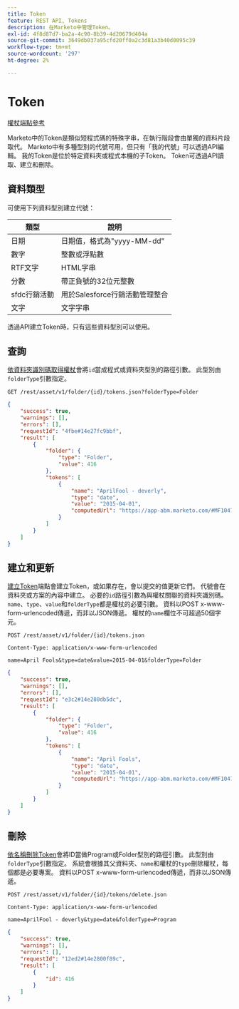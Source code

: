 ```yaml
---
title: Token
feature: REST API, Tokens
description: 在Marketo中管理Token。
exl-id: 4f8d87d7-ba2a-4c90-8b39-4d20679d404a
source-git-commit: 3649db037a95cfd20ff0a2c3d81a3b40d0095c39
workflow-type: tm+mt
source-wordcount: '297'
ht-degree: 2%

---
```


# Token

[權杖端點參考](https://developer.adobe.com/marketo-apis/api/asset/#tag/Tokens)

Marketo中的Token是類似短程式碼的特殊字串，在執行階段會由單獨的資料片段取代。 Marketo中有多種型別的代號可用，但只有「我的代號」可以透過API編輯。 我的Token是位於特定資料夾或程式本機的子Token。 Token可透過API讀取、建立和刪除。

## 資料類型

可使用下列資料型別建立代號：

| 類型 | 說明 |
|---------------|----------------------------------------------------|
| 日期 | 日期值，格式為&quot;yyyy-MM-dd&quot; |
| 數字 | 整數或浮點數 |
| RTF文字 | HTML字串 |
| 分數 | 帶正負號的32位元整數 |
| sfdc行銷活動 | 用於Salesforce行銷活動管理整合 |
| 文字 | 文字字串 |

透過API建立Token時，只有這些資料型別可以使用。

## 查詢

[依資料夾識別碼取得權杖](https://developer.adobe.com/marketo-apis/api/asset/#tag/Tokens/operation/getTokensByFolderIdUsingGET)會將`id`當成程式或資料夾型別的路徑引數。 此型別由`folderType`引數指定。

```curl
GET /rest/asset/v1/folder/{id}/tokens.json?folderType=Folder
```

```json
{
    "success": true,
    "warnings": [],
    "errors": [],
    "requestId": "4fbe#14e27fc9bbf",
    "result": [
        {
            "folder": {
                "type": "Folder",
                "value": 416
            },
            "tokens": [
                {
                    "name": "AprilFool - deverly",
                    "type": "date",
                    "value": "2015-04-01",
                    "computedUrl": "https://app-abm.marketo.com/#MF1047C3"
                }
            ]
        }
    ]
}
```

## 建立和更新

[建立Token](https://developer.adobe.com/marketo-apis/api/asset/#tag/Tokens/operation/addTokenTOFolderUsingPOST)端點會建立Token，或如果存在，會以提交的值更新它們。 代號會在資料夾或方案的內容中建立。 必要的`id`路徑引數為與權杖關聯的資料夾識別碼。 `name`、`type`、`value`和`folderType`都是權杖的必要引數。 資料以POST x-www-form-urlencoded傳遞，而非以JSON傳遞。 權杖的`name`欄位不可超過50個字元。

```
POST /rest/asset/v1/folder/{id}/tokens.json
```

```
Content-Type: application/x-www-form-urlencoded
```

```
name=April Fools&type=date&value=2015-04-01&folderType=Folder
```

```json
{
    "success": true,
    "warnings": [],
    "errors": [],
    "requestId": "e3c2#14e280db5dc",
    "result": [
        {
            "folder": {
                "type": "Folder",
                "value": 416
            },
            "tokens": [
                {
                    "name": "April Fools",
                    "type": "date",
                    "value": "2015-04-01",
                    "computedUrl": "https://app-abm.marketo.com/#MF1047C3"
                }
            ]
        }
    ]
}
```

## 刪除

[依名稱刪除Token](https://developer.adobe.com/marketo-apis/api/asset/#tag/Tokens/operation/deleteTokenByNameUsingPOST)會將ID當做Program或Folder型別的路徑引數。 此型別由`folderType`引數指定。 系統會根據其父資料夾、`name`和權杖的`type`刪除權杖，每個都是必要專案。 資料以POST x-www-form-urlencoded傳遞，而非以JSON傳遞。

```
POST /rest/asset/v1/folder/{id}/tokens/delete.json
```

```
Content-Type: application/x-www-form-urlencoded
```

```
name=AprilFool - deverly&type=date&folderType=Program
```

```json
{
    "success": true,
    "warnings": [],
    "errors": [],
    "requestId": "12ed2#14e2800f89c",
    "result": [
        {
            "id": 416
        }
    ]
}
```
